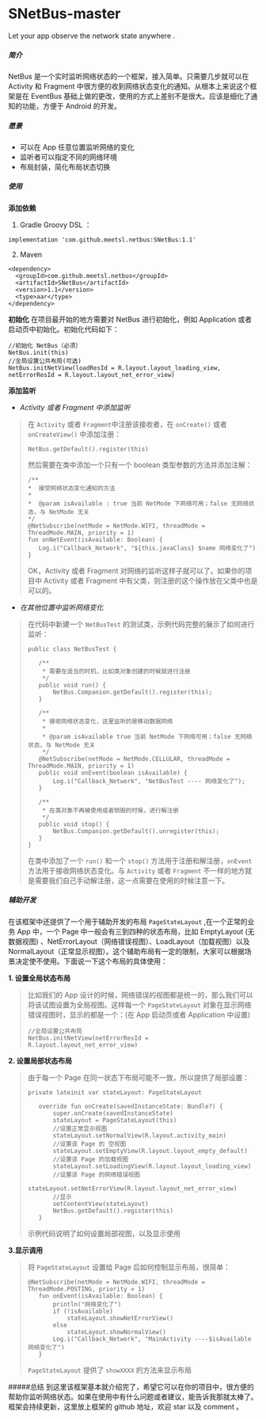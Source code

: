 # SNetBus-master
Let your app observe the network state anywhere .
##### 简介
NetBus 是一个实时监听网络状态的一个框架，接入简单。只需要几步就可以在 Activity 和 Fragment 中很方便的收到网络状态变化的通知。从根本上来说这个框架是在 EventBus 基础上做的更改，使用的方式上差别不是很大。应该是细化了通知的功能，方便于 Android 的开发。
##### 愿景
- 可以在 App 任意位置监听网络的变化
- 监听者可以指定不同的网络环境
- 布局封装，简化布局状态切换
##### 使用
**添加依赖**
1. Gradle Groovy DSL ：
```
implementation 'com.github.meetsl.netbus:SNetBus:1.1'
```
2. Maven
```
<dependency>
  <groupId>com.github.meetsl.netbus</groupId>
  <artifactId>SNetBus</artifactId>
  <version>1.1</version>
  <type>aar</type>
</dependency>
```
**初始化**
在项目最开始的地方需要对 NetBus 进行初始化，例如 Application 或者 启动页中初始化。初始化代码如下：
```
//初始化 NetBus（必须）
NetBus.init(this)
//全局设置公共布局(可选)
NetBus.initNetView(loadResId = R.layout.layout_loading_view, netErrorResId = R.layout.layout_net_error_view)
```
**添加监听**
- *Activity 或者 Fragment 中添加监听*
>在 `Activity` 或者 `Fragment`中注册该接收者，在 `onCreate()` 或者 `onCreateView()` 中添加注册：
>```
>NetBus.getDefault().register(this)
>```
>然后需要在类中添加一个只有一个 boolean 类型参数的方法并添加注解：
>```
>/**
> *  接受网络状态变化通知的方法
> *
> *  @param isAvailable : true 当前 NetMode 下网络可用；false 无网络状态，与 NetMode 无关
> */
>@NetSubscribe(netMode = NetMode.WIFI, threadMode = ThreadMode.MAIN, priority = 1)
>fun onNetEvent(isAvailable: Boolean) {
>    Log.i("Callback_Network", "${this.javaClass} $name 网络变化了")
>}
>```
>OK，Activity 或者 Fragment 对网络的监听这样子就可以了。如果你的项目中 Activity 或者 Fragment 中有父类，则注册的这个操作放在父类中也是可以的。
- *在其他位置中监听网络变化*
>在代码中新建一个 `NetBusTest` 的测试类，示例代码完整的展示了如何进行监听：
>```
>public class NetBusTest {
>
>    /**
>     * 需要在适当的时机，比如类对象创建的时候就进行注册
>     */
>    public void run() {
>        NetBus.Companion.getDefault().register(this);
>    }
>
>    /**
>     * 接收网络状态变化，这里监听的是移动数据网络
>     *
>     * @param isAvailable true 当前 NetMode 下网络可用；false 无网络状态，与 NetMode 无关
>     */
>    @NetSubscribe(netMode = NetMode.CELLULAR, threadMode = ThreadMode.MAIN, priority = 1)
>    public void onEvent(boolean isAvailable) {
>        Log.i("Callback_Network", "NetBusTest ---- 网络变化了");
>    }
>
>    /**
>     * 在类对象不再被使用或者销毁的时候，进行解注册
>     */
>    public void stop() {
>        NetBus.Companion.getDefault().unregister(this);
>    }
>}
>```
>在类中添加了一个 `run()` 和一个 `stop()` 方法用于注册和解注册，`onEvent` 方法用于接收网络状态变化。与 `Activity` 或者 `Fragment` 不一样的地方就是需要我们自己手动解注册，这一点需要在使用的时候注意一下。
##### 辅助开发
在该框架中还提供了一个用于辅助开发的布局  `PageStateLayout` ,在一个正常的业务 App 中，一个 Page 中一般会有三到四种的状态布局，比如 EmptyLayout (无数据视图) 、NetErrorLayout（网络错误视图）、LoadLayout（加载视图）以及 NormalLayout（正常显示视图）。这个辅助布局有一定的限制，大家可以根据场景决定使不使用。下面说一下这个布局的具体使用：  

**1. 设置全局状态布局**
>比如我们的 App 设计的时候，网络错误的视图都是统一的，那么我们可以将该试图设置为全局视图。这样每一个 `PageStateLayout` 对象在显示网络错误视图时，显示的都是一个：(在 App 启动页或者 Application 中设置)
>```
>//全局设置公共布局
>NetBus.initNetView(netErrorResId = R.layout.layout_net_error_view)
>```
**2. 设置局部状态布局**
> 由于每一个 Page 在同一状态下布局可能不一致，所以提供了局部设置：
>```
>private lateinit var stateLayout: PageStateLayout
>
>    override fun onCreate(savedInstanceState: Bundle?) {
>        super.onCreate(savedInstanceState)
>        stateLayout = PageStateLayout(this)
>        //设置正常显示视图
>        stateLayout.setNormalView(R.layout.activity_main)
>        //设置该 Page 的 空视图
>        stateLayout.setEmptyView(R.layout.layout_empty_default)
>        //设置该 Page 的加载视图
>        stateLayout.setLoadingView(R.layout.layout_loading_view)
>        //设置该 Page 的网络错误视图
>        stateLayout.setNetErrorView(R.layout.layout_net_error_view)
>        //显示
>        setContentView(stateLayout)
>        NetBus.getDefault().register(this)
>    }
>```
>示例代码说明了如何设置局部视图，以及显示使用

**3.显示调用**
>将 `PageStateLayout` 设置给 Page 后如何控制显示布局，很简单：
>```
>@NetSubscribe(netMode = NetMode.WIFI, threadMode = ThreadMode.POSTING, priority = 1)
>    fun onEvent(isAvailable: Boolean) {
>        println("网络变化了")
>        if (!isAvailable)
>            stateLayout.showNetErrorView()
>        else
>            stateLayout.showNormalView()
>        Log.i("Callback_Network", "MainActivity ----$isAvailable 网络变化了")
>    }
>```
> `PageStateLayout` 提供了 `showXXXX` 的方法来显示布局

#####总结
到这里该框架基本就介绍完了，希望它可以在你的项目中，很方便的帮助你监听网络状态。如果在使用中有什么问题或者建议，能告诉我那就太棒了。框架会持续更新，这里放上框架的 github 地址，欢迎 star 以及 comment 。
